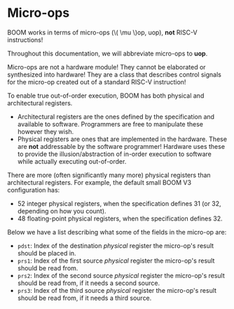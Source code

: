 # Micro-ops

BOOM works in terms of micro-ops (\\( \mu \\)op, uop), **not** RISC-V instructions!

<div class="note">
Throughout this documentation, we will abbreviate micro-ops to <strong>uop</strong>.
</div>

Micro-ops are not a hardware module!
They cannot be elaborated or synthesized into hardware!
They are a class that describes control signals for the micro-op created out of a standard RISC-V instruction!

To enable true out-of-order execution, BOOM has both physical and architectural registers.
* Architectural registers are the ones defined by the specification and available to software.
  Programmers are free to manipulate these however they wish.
* Physical registers are ones that are implemented in the hardware.
  These are **not** addressable by the software programmer!
  Hardware uses these to provide the illusion/abstraction of in-order execution to software while actually executing out-of-order.

There are more (often significantly many more) physical registers than architectural registers.
For example, the default small BOOM V3 configuration has:
  * 52 integer physical registers, when the specification defines 31 (or 32, depending on how you count).
  * 48 floating-point physical registers, when the specification defines 32.

Below we have a list describing what some of the fields in the micro-op are:
* `pdst`: Index of the destination *physical* register the micro-op's result should be placed in.
* `prs1`: Index of the first source *physical* register the micro-op's result should be read from.
* `prs2`: Index of the second source *physical* register the micro-op's result should be read from, if it needs a second source.
* `prs3`: Index of the third source *physical* register the micro-op's result should be read from, if it needs a third source.
